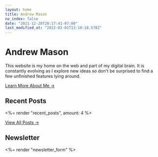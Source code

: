 ```yaml
---
layout: home
title: Andrew Mason
no_index: false
date: "2021-12-20T20:17:41-07:00"
last_modified_at: "2022-02-01T13:10:18.578Z"
---
```


# Andrew Mason

This website is my home on the web and part of my digital brain. It is constantly evolving as I explore new ideas so don't be surprised to find a few unfinished features lying around.

[Learn More About Me →](/about/)

## Recent Posts

<%= render "recent_posts", amount: 4 %>

[View All Posts →](/posts/)

## Newsletter

<%= render "newsletter_form" %>
